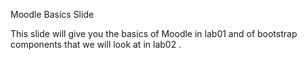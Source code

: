 Moodle Basics Slide

This slide will give you the basics of Moodle in lab01 and of bootstrap components that we will look at in lab02 .